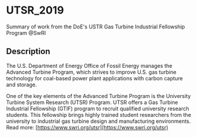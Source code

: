# UTSR_2019
Summary of work from the DoE's USTR Gas Turbine Industrial Fellowship Program @SwRI

## Description
The U.S. Department of Energy Office of Fossil Energy manages the Advanced Turbine Program, which strives to improve U.S. gas turbine technology for coal-based power plant applications with carbon capture and storage.

One of the key elements of the Advanced Turbine Program is the University Turbine System Research (UTSR) Program. UTSR offers a Gas Turbine Industrial Fellowship (GTIF) program to recruit qualified university research students. This fellowship brings highly trained student researchers from the university to industrial gas turbine design and manufacturing environments. 
Read more: [https://www.swri.org/utsr](https://www.swri.org/utsr)
